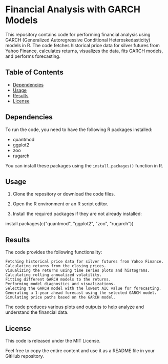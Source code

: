 # Financial Analysis with GARCH Models

This repository contains code for performing financial analysis using GARCH (Generalized Autoregressive Conditional Heteroskedasticity) models in R. The code fetches historical price data for silver futures from Yahoo Finance, calculates returns, visualizes the data, fits GARCH models, and performs forecasting.

## Table of Contents

- [Dependencies](#dependencies)
- [Usage](#usage)
- [Results](#results)
- [License](#license)

## Dependencies

To run the code, you need to have the following R packages installed:

- quantmod
- ggplot2
- zoo
- rugarch

You can install these packages using the `install.packages()` function in R.

## Usage

1. Clone the repository or download the code files.

2. Open the R environment or an R script editor.

3. Install the required packages if they are not already installed:
   
install.packages(c("quantmod", "ggplot2", "zoo", "rugarch"))
   
## Results

The code provides the following functionality:

    Fetching historical price data for silver futures from Yahoo Finance.
    Calculating returns from the closing prices.
    Visualizing the returns using time series plots and histograms.
    Calculating rolling annualized volatility.
    Fitting different GARCH models to the returns.
    Performing model diagnostics and visualizations.
    Selecting the GARCH model with the lowest AIC value for forecasting.
    Generating a 1-year ahead forecast using the selected GARCH model.
    Simulating price paths based on the GARCH model.

The code produces various plots and outputs to help analyze and understand the financial data.


## License

This code is released under the MIT License.

Feel free to copy the entire content and use it as a README file in your GitHub repository.
